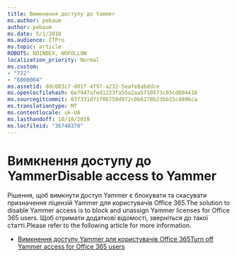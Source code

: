 ```yaml
---
title: Вимкнення доступу до Yammer
ms.author: pebaum
author: pebaum
ms.date: 5/1/2018
ms.audience: ITPro
ms.topic: article
ROBOTS: NOINDEX, NOFOLLOW
localization_priority: Normal
ms.custom:
- "722"
- "6000004"
ms.assetid: ddc083c7-d01f-4f97-a232-5eafe8abddce
ms.openlocfilehash: 6e7947afed1223fa55a2aa5710573c03cd804416
ms.sourcegitcommit: 037331d71f06750d972c0b6278b23bb15c4806ca
ms.translationtype: MT
ms.contentlocale: uk-UA
ms.lasthandoff: 10/18/2019
ms.locfileid: "36740378"
---
```

# <a name="disable-access-to-yammer"></a><span data-ttu-id="80c93-102">Вимкнення доступу до Yammer</span><span class="sxs-lookup"><span data-stu-id="80c93-102">Disable access to Yammer</span></span>

<span data-ttu-id="80c93-103">Рішення, щоб вимкнути доступ Yammer є блокувати та скасувати призначення ліцензій Yammer для користувачів Office 365.</span><span class="sxs-lookup"><span data-stu-id="80c93-103">The solution to disable Yammer access is to block and unassign Yammer licenses for Office 365 users.</span></span> <span data-ttu-id="80c93-104">Щоб отримати додаткові відомості, зверніться до такої статті.</span><span class="sxs-lookup"><span data-stu-id="80c93-104">Please refer to the following article for more information.</span></span>
  
- [<span data-ttu-id="80c93-105">Вимкнення доступу Yammer для користувачів Office 365</span><span class="sxs-lookup"><span data-stu-id="80c93-105">Turn off Yammer access for Office 365 users</span></span>](https://docs.microsoft.com/yammer/manage-yammer-users/turn-off-user-access)
